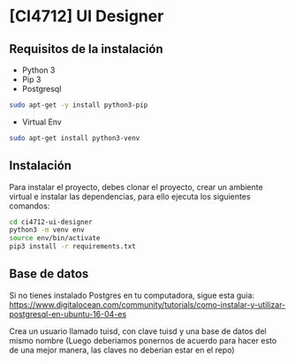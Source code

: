 # [CI4712] UI Designer

## Requisitos de la instalación

- Python 3
- Pip 3
- Postgresql

``` bash
sudo apt-get -y install python3-pip
```
- Virtual Env

``` bash
sudo apt-get install python3-venv
```

## Instalación

Para instalar el proyecto, debes clonar el proyecto, crear un ambiente virtual e instalar las dependencias, para ello ejecuta los siguientes comandos:

``` bash
cd ci4712-ui-designer
python3 -m venv env
source env/bin/activate
pip3 install -r requirements.txt
```

## Base de datos

Si no tienes instalado Postgres en tu computadora, sigue esta guia: https://www.digitalocean.com/community/tutorials/como-instalar-y-utilizar-postgresql-en-ubuntu-16-04-es

Crea un usuario llamado tuisd, con clave tuisd y una base de datos del mismo nombre
(Luego deberiamos ponernos de acuerdo para hacer esto de una mejor manera, las claves
no deberian estar en el repo)
